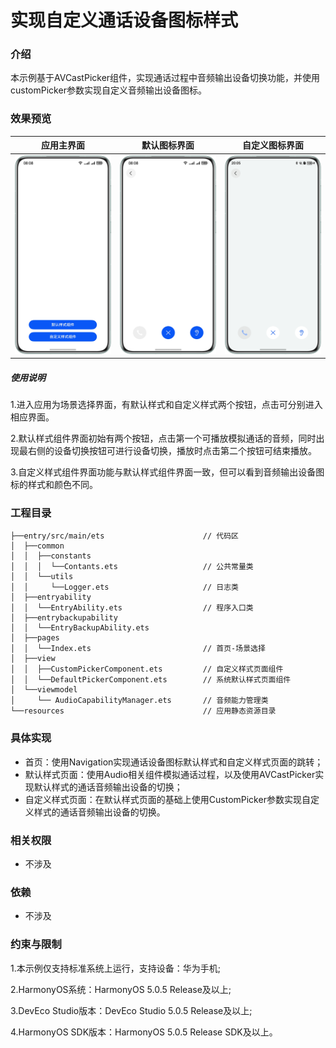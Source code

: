 # 实现自定义通话设备图标样式

### 介绍

本示例基于AVCastPicker组件，实现通话过程中音频输出设备切换功能，并使用customPicker参数实现自定义音频输出设备图标。

### 效果预览

| 应用主界面                                  | 默认图标界面                                   | 自定义图标界面                                 |           
|----------------------------------------|------------------------------------------|-----------------------------------------|
| ![image](screenshots/device/index.png) | ![image](screenshots/device/default.png) | ![image](screenshots/device/custom.png) |

##### 使用说明

1.进入应用为场景选择界面，有默认样式和自定义样式两个按钮，点击可分别进入相应界面。

2.默认样式组件界面初始有两个按钮，点击第一个可播放模拟通话的音频，同时出现最右侧的设备切换按钮可进行设备切换，播放时点击第二个按钮可结束播放。

3.自定义样式组件界面功能与默认样式组件界面一致，但可以看到音频输出设备图标的样式和颜色不同。

### 工程目录

```             
├──entry/src/main/ets                      // 代码区
│  ├──common                         
│  │  ├──constants                       
│  │  │  └──Contants.ets                   // 公共常量类
│  │  └──utils                       
│  │     └──Logger.ets                     // 日志类
│  ├──entryability                   
│  │  └──EntryAbility.ets                  // 程序入口类
│  ├──entrybackupability                   
│  │  └──EntryBackupAbility.ets
│  ├──pages                   
│  │  └──Index.ets                         // 首页-场景选择
│  ├──view
│  │  ├──CustomPickerComponent.ets         // 自定义样式页面组件         
│  │  └──DefaultPickerComponent.ets        // 系统默认样式页面组件        
│  └──viewmodel                         
│     └── AudioCapabilityManager.ets       // 音频能力管理类
└──resources                               // 应用静态资源目录
```

### 具体实现

- 首页：使用Navigation实现通话设备图标默认样式和自定义样式页面的跳转；
- 默认样式页面：使用Audio相关组件模拟通话过程，以及使用AVCastPicker实现默认样式的通话音频输出设备的切换；
- 自定义样式页面：在默认样式页面的基础上使用CustomPicker参数实现自定义样式的通话音频输出设备的切换。

### 相关权限

- 不涉及

### 依赖

- 不涉及

### 约束与限制

1.本示例仅支持标准系统上运行，支持设备：华为手机;

2.HarmonyOS系统：HarmonyOS 5.0.5 Release及以上;

3.DevEco Studio版本：DevEco Studio 5.0.5 Release及以上;

4.HarmonyOS SDK版本：HarmonyOS 5.0.5 Release SDK及以上。     